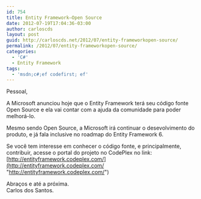 ```yaml
---
id: 754
title: Entity Framework–Open Source
date: 2012-07-19T17:04:36-03:00
author: carloscds
layout: post
guid: http://carloscds.net/2012/07/entity-frameworkopen-source/
permalink: /2012/07/entity-frameworkopen-source/
categories:
  - 'C#'
  - Entity Framework
tags:
  - 'msdn;c#;ef codefirst; ef'
---
```

Pessoal,

A Microsoft anunciou hoje que o Entity Framework terá seu código fonte Open Source e ela vai contar com a ajuda da comunidade para poder melhorá-lo.

Mesmo sendo Open Source, a Microsoft irá continuar o desevolvimento do produto, e já fala inclusive no roadmap do Entity Framework 6.

Se você tem interesse em conhecer o código fonte, e principalmente, contribuir, acesse o portal do projeto no CodePlex no link: [http://entityframework.codeplex.com/](http://entityframework.codeplex.com/ "http://entityframework.codeplex.com/")

Abraços e até a próxima.  
Carlos dos Santos.